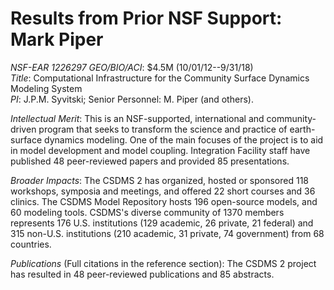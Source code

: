 # Results from Prior NSF Support: Mark Piper

*NSF-EAR 1226297 GEO/BIO/ACI*: $4.5M (10/01/12--9/31/18)  
*Title*: Computational Infrastructure for the Community Surface Dynamics
Modeling System  
*PI*: J.P.M. Syvitski; Senior Personnel: M. Piper (and others).

*Intellectual Merit*:
This is an NSF-supported, international and community-driven program
that seeks to transform the science and practice of earth-surface
dynamics modeling. One of the main focuses of the project is to aid in
model development and model coupling. Integration Facility staff have
published 48 peer-reviewed papers and provided 85 presentations.

*Broader Impacts*:
The CSDMS 2 has organized, hosted or sponsored 118 workshops, symposia and
meetings, and offered 22 short courses and 36 clinics. The CSDMS Model
Repository hosts 196 open-source models, and 60 modeling tools. CSDMS's
diverse community of 1370 members represents 176 U.S. institutions
(129 academic, 26 private, 21 federal) and 315 non-U.S. institutions
(210 academic, 31 private, 74 government) from 68 countries.

*Publications* (Full citations in the reference section):
The CSDMS 2 project has resulted in 48 peer-reviewed publications and
85 abstracts.

